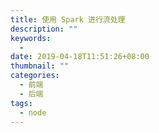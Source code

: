 ```yaml
---
title: 使用 Spark 进行流处理
description: ""
keywords:
  - 
date: 2019-04-18T11:51:26+08:00
thumbnail: ""
categories:
  - 前端
  - 后端
tags:
  - node
---
```


